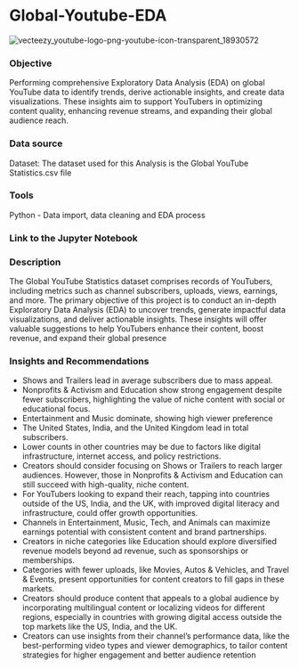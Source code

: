 # Global-Youtube-EDA

  ![vecteezy_youtube-logo-png-youtube-icon-transparent_18930572](https://github.com/user-attachments/assets/1fbccae5-9363-4fd8-8ba4-48bbc3a295be)

### Objective
Performing comprehensive Exploratory Data Analysis (EDA) on global YouTube data to identify trends, derive actionable insights, and create data visualizations.          These insights aim to support YouTubers in optimizing content quality, enhancing revenue streams, and expanding their global audience reach.

### Data source
Dataset: The dataset used for this Analysis is the Global YouTube Statistics.csv file

### Tools 
Python - Data import, data cleaning and EDA process

### Link to the Jupyter Notebook


### Description
The Global YouTube Statistics dataset comprises records of YouTubers, including metrics such as channel subscribers, uploads, views, earnings, and more. The primary objective of this project is to conduct an in-depth Exploratory Data Analysis (EDA) to uncover trends, generate impactful data visualizations, and deliver actionable insights. These insights will offer valuable suggestions to help YouTubers enhance their content, boost revenue, and expand their global presence

### Insights and Recommendations

* Shows and Trailers lead in average subscribers due to mass appeal.
* Nonprofits & Activism and Education show strong engagement despite fewer subscribers, highlighting the value of niche content with social or educational focus.
* Entertainment and Music dominate, showing high viewer preference
* The United States, India, and the United Kingdom lead in total subscribers.
* Lower counts in other countries may be due to factors like digital infrastructure, internet access, and policy restrictions.
* Creators should consider focusing on Shows or Trailers to reach larger audiences. However, those in Nonprofits & Activism and Education can still succeed with        high-quality, niche content.
* For YouTubers looking to expand their reach, tapping into countries outside of the US, India, and the UK, with improved digital literacy and infrastructure, could    offer growth opportunities.
* Channels in Entertainment, Music, Tech, and Animals can maximize earnings potential with consistent content and brand partnerships.
* Creators in niche categories like Education should explore diversified revenue models beyond ad revenue, such as sponsorships or memberships.
* Categories with fewer uploads, like Movies, Autos & Vehicles, and Travel & Events, present opportunities for content creators to fill gaps in these markets.
* Creators should produce content that appeals to a global audience by incorporating multilingual content or localizing videos for different regions, especially in     countries with growing digital access outside the top markets like the US, India, and the UK.
* Creators can use insights from their channel’s performance data, like the best-performing video types and viewer demographics, to tailor content strategies for       higher engagement and better audience retention


